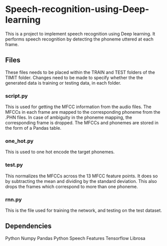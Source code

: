 # Speech-recognition-using-Deep-learning

This is a project to implement speech recognition using Deep learning. It performs speech recognition by detecting the phoneme uttered at each frame.

## Files

These files needs to be placed within the TRAIN and TEST folders of the TIMIT folder. Changes need to be made to specify whether the the generated data is training or testing data, in each folder.

### script.py

This is used for getting the MFCC information from the audio files. The MFCCs in each frame are mapped to the corresponding phoneme from the .PHN files. In case of ambiguity in the phoneme mapping, the corresponding frame is dropped. The MFCCs and phonemes are stored in the form of a Pandas table.

### one_hot.py

This is used to one hot encode the target phonemes.

### test.py

This normalizes the MFCCs across the 13 MFCC feature points. It does so by subtracting the mean and dividing by the standard deviation. This also drops the frames which correspond to more than one phoneme.

### rnn.py

This is the file used for training the network, and testing on the test dataset.


## Dependencies

Python
Numpy
Pandas
Python Speech Features
Tensorflow
Librosa
